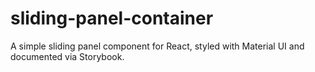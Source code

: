 # sliding-panel-container
A simple sliding panel component for React, styled with Material UI and documented via Storybook.
